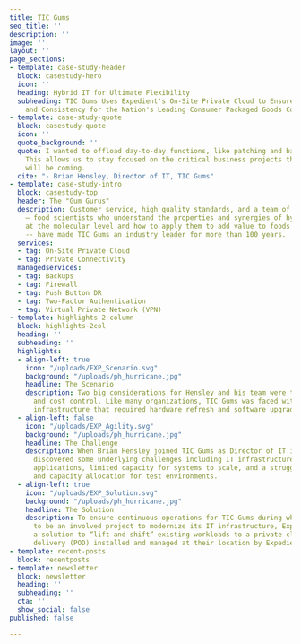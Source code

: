 ```yaml
---
title: TIC Gums
seo_title: ''
description: ''
image: ''
layout: ''
page_sections:
- template: case-study-header
  block: casestudy-hero
  icon: ''
  heading: Hybrid IT for Ultimate Flexibility
  subheading: TIC Gums Uses Expedient's On-Site Private Cloud to Ensure Food Quality
    and Consistency for the Nation's Leading Consumer Packaged Goods Companies
- template: case-study-quote
  block: casestudy-quote
  icon: ''
  quote_background: ''
  quote: I wanted to offload day-to-day functions, like patching and backing up servers.
    This allows us to stay focused on the critical business projects that we know
    will be coming.
  cite: "- Brian Hensley, Director of IT, TIC Gums"
- template: case-study-intro
  block: casestudy-top
  header: The "Gum Gurus"
  description: Customer service, high quality standards, and a team of “Gum Gurus”
    – food scientists who understand the properties and synergies of hydrocolloids
    at the molecular level and how to apply them to add value to foods and beverages
    -- have made TIC Gums an industry leader for more than 100 years.
  services:
  - tag: On-Site Private Cloud
  - tag: Private Connectivity
  managedservices:
  - tag: Backups
  - tag: Firewall
  - tag: Push Button DR
  - tag: Two-Factor Authentication
  - tag: Virtual Private Network (VPN)
- template: highlights-2-column
  block: highlights-2col
  heading: ''
  subheading: ''
  highlights:
  - align-left: true
    icon: "/uploads/EXP_Scenario.svg"
    background: "/uploads/ph_hurricane.jpg"
    headline: The Scenario
    description: Two big considerations for Hensley and his team were technology lock-in
      and cost control. Like many organizations, TIC Gums was faced with an aging
      infrastructure that required hardware refresh and software upgrades.
  - align-left: false
    icon: "/uploads/EXP_Agility.svg"
    background: "/uploads/ph_hurricane.jpg"
    headline: The Challenge
    description: When Brian Hensley joined TIC Gums as Director of IT in 2015, he
      discovered some underlying challenges including IT infrastructure that comingled
      applications, limited capacity for systems to scale, and a struggle with resource
      and capacity allocation for test environments.
  - align-left: true
    icon: "/uploads/EXP_Solution.svg"
    background: "/uploads/ph_hurricane.jpg"
    headline: The Solution
    description: To ensure continuous operations for TIC Gums during what was proving
      to be an involved project to modernize its IT infrastructure, Expedient designed
      a solution to “lift and shift” existing workloads to a private cloud point of
      delivery (POD) installed and managed at their location by Expedient.
- template: recent-posts
  block: recentposts
- template: newsletter
  block: newsletter
  heading: ''
  subheading: ''
  cta: ''
  show_social: false
published: false

---
```

